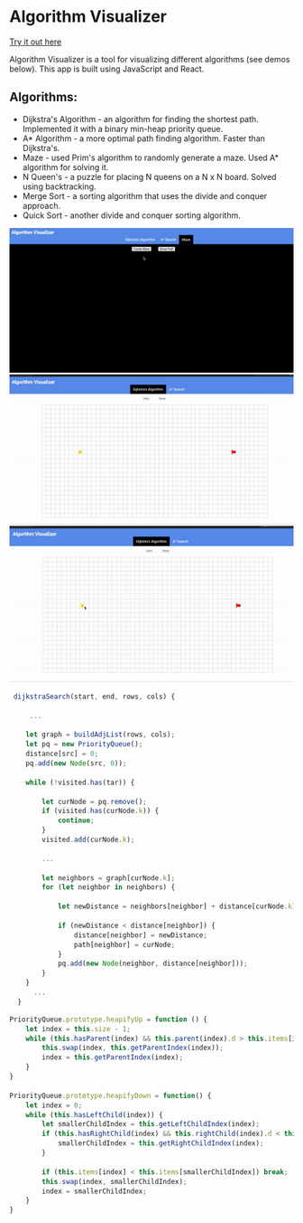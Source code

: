 # Algorithm Visualizer
[Try it out here](https://joedeng.me/algorithm-visualizer/#/)

Algorithm Visualizer is a tool for visualizing different algorithms (see demos below). This app is built using JavaScript and React.

## Algorithms:
- Dijkstra's Algorithm - an algorithm for finding the shortest path. Implemented it with a binary min-heap priority queue.
- A* Algorithm - a more optimal path finding algorithm. Faster than Dijkstra's.
- Maze - used Prim's algorithm to randomly generate a maze. Used A* algorithm for solving it.
- N Queen's - a puzzle for placing N queens on a N x N board. Solved using backtracking.
- Merge Sort - a sorting algorithm that uses the divide and conquer approach.
- Quick Sort - another divide and conquer sorting algorithm.

<img src="https://github.com/xdeng9/algorithm-visualizer/blob/master/screen/maze.gif" />
<img src="https://github.com/xdeng9/algorithm-visualizer/blob/master/screen/demo0.gif" />
<img src="https://github.com/xdeng9/algorithm-visualizer/blob/master/screen/demo2.gif" />

``` Javascript
 dijkstraSearch(start, end, rows, cols) {
 
     ...
     
    let graph = buildAdjList(rows, cols);
    let pq = new PriorityQueue();
    distance[src] = 0;
    pq.add(new Node(src, 0));
 
    while (!visited.has(tar)) {

        let curNode = pq.remove();
        if (visited.has(curNode.k)) {
            continue;
        }
        visited.add(curNode.k);
        
        ...

        let neighbors = graph[curNode.k];
        for (let neighbor in neighbors) {

            let newDistance = neighbors[neighbor] + distance[curNode.k];

            if (newDistance < distance[neighbor]) {
                distance[neighbor] = newDistance;
                path[neighbor] = curNode;
            }
            pq.add(new Node(neighbor, distance[neighbor]));
        }
    }
      ...
  }

```

```JavaScript
PriorityQueue.prototype.heapifyUp = function () {
    let index = this.size - 1;
    while (this.hasParent(index) && this.parent(index).d > this.items[index].d) {
        this.swap(index, this.getParentIndex(index));
        index = this.getParentIndex(index);
    }
}

PriorityQueue.prototype.heapifyDown = function() {
    let index = 0;
    while (this.hasLeftChild(index)) {
        let smallerChildIndex = this.getLeftChildIndex(index);
        if (this.hasRightChild(index) && this.rightChild(index).d < this.leftChild(index).d) {
            smallerChildIndex = this.getRightChildIndex(index);
        }

        if (this.items[index] < this.items[smallerChildIndex]) break;
        this.swap(index, smallerChildIndex);
        index = smallerChildIndex;
    }
}
```
